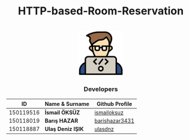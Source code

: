 <div align="center" >

# **HTTP-based-Room-Reservation**
<br>
<img src=/icons/coding.png height="120">

### Developers
|ID   | Name & Surname  |Github Profile|
|---|---|---|
|150119516   |**İsmail ÖKSÜZ**   |<a href="https://github.com/ismailoksuz/">ismailoksuz</a>|
|150118019   |**Barış HAZAR**   |<a href="https://github.com/barishazar3431/">barishazar3431</a>|
|150118887   |**Ulaş Deniz IŞIK**   |<a href="https://github.com/ulasdnz/">ulasdnz</a>|
</div>
